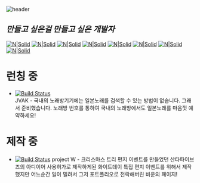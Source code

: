 ![header](https://capsule-render.vercel.app/api?type=Waving&height=200&text=DeveloperTrams&animation=fadeIn&desc=LeeJaeGyu&descAlignY=80)
## _만들고 싶은걸 만들고 싶은 개발자_

[![N|Solid](https://img.shields.io/badge/Android-eeeeee?style=flat-square&logo=Android&logoColor=#DDC84)](https://nodesource.com/products/nsolid)                                                                                                      [![N|Solid](https://img.shields.io/badge/AndroidStudio-eeeeee?style=flat-square&logo=AndroidStudio&logoColor=3DDC84)](https://nodesource.com/products/nsolid)                                                                                        [![N|Solid](https://img.shields.io/badge/JAVA-eeeeee?style=flat-square&logo=JAVA&logoColor=007396)](https://nodesource.com/products/nsolid)                                                                                                       [![N|Solid](https://img.shields.io/badge/HTML-eeeeee?style=flat-square&logo=HTML5&logoColor=E34F26)](https://nodesource.com/products/nsolid)                                                                                                      [![N|Solid](https://img.shields.io/badge/CSS-eeeeee?style=flat-square&logo=CSS3&logoColor=1572B6)](https://nodesource.com/products/nsolid)                                                                                                      [![N|Solid](https://img.shields.io/badge/PHP-eeeeee?style=flat-square&logo=PHP&logoColor=777BB4)](https://nodesource.com/products/nsolid)                                                                                                      [![N|Solid](https://img.shields.io/badge/PHPMyAdmin-eeeeee?style=flat-square&logo=PHPMyAdmin&logoColor=6C78AF)](https://nodesource.com/products/nsolid)                                                                                                [![N|Solid](https://img.shields.io/badge/Arduino-eeeeee?style=flat-square&logo=Arduino&logoColor=0979D)](https://nodesource.com/products/nsolid)       

# 런칭 중
- [![Build Status](https://img.shields.io/badge/application-JVAK-pink)](https://play.google.com/store/apps/details?id=kr.hs.namyangju.jv)  
JVAK - 국내의 노래방기기에는 일본노래를 검색할 수 있는 방법이 없습니다.
그래서 준비했습니다. 노래방 번호를 통하여 국내의 노래방에서도 일본노래를 마음껏 예약하세요!
                                                                                                            
# 제작 중
- [![Build Status](https://img.shields.io/badge/webpage-Whiteday-pink)](http://servereb.dothome.co.kr/whiteday)
project W - 크리스마스 트리 편지 이벤트를 만들었던 산타파이브즈의 아디이어 사용허가로 제작하게된
화이트데이 특집 편지 이벤트를 위해서 제작했지만 어느순간 일이 밀려서 그저 포트폴리오로 전락해버린 비운의 페이지!

